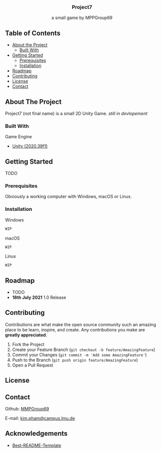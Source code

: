 <br />
<p align="center">
  <h3 align="center">Project7</h3>

  <p align="center">
  a small game by MPPGroup69
   
<!-- TABLE OF CONTENTS -->
## Table of Contents

* [About the Project](#about-the-project)
  * [Built With](#built-with)
* [Getting Started](#getting-started)
  * [Prerequisites](#prerequisites)
  * [Installation](#installation)
* [Roadmap](#roadmap)
* [Contributing](#contributing)
* [License](#license)
* [Contact](#contact)



<!-- ABOUT THE PROJECT -->
## About The Project
Project7 (not final name) is a small 2D Unity Game.
*still in devlopement*
### Built With 
Game Engine
* [Unity (2020.39f1)](https://unity.com/)


<!-- GETTING STARTED -->
## Getting Started

TODO

### Prerequisites
Obviously a working computer with Windows, macOS or Linux.

### Installation

Windows
```sh
WIP
```
macOS
```sh
WIP
```
Linux
```sh
WIP
```

<!-- ROADMAP -->
## Roadmap
* TODO
* **18th July 2021** 1.0 Release

<!-- CONTRIBUTING -->
## Contributing

Contributions are what make the open source community such an amazing place to be learn, inspire, and create. Any contributions you make are **greatly appreciated**.

1. Fork the Project
2. Create your Feature Branch (`git checkout -b feature/AmazingFeature`)
3. Commit your Changes (`git commit -m 'Add some AmazingFeature'`)
4. Push to the Branch (`git push origin feature/AmazingFeature`)
5. Open a Pull Request


## License

<!-- CONTACT -->
## Contact
Github: [MMPGroup69](https://github.com/MMPGroup69)

E-mail: kim.pham@campus.lmu.de

## Acknowledgements
* [Best-README-Template](https://github.com/othneildrew/Best-README-Template#license)

[product-screenshot]: images/screenshot_app.png
[interface-screenshot]: images/screenshot_website.png
</p>

